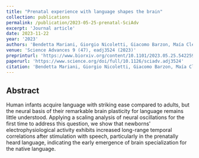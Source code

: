 ```yaml
---
title: "Prenatal experience with language shapes the brain"
collection: publications
permalink: /publication/2023-05-25-prenatal-SciAdv
excerpt: 'Journal article'
date: 2023-11-22
year: '2023'
authors: 'Bendetta Mariani, Giorgio Nicoletti, Giacomo Barzon, Maía Clemencia Ortíz Barajas, Mohinish Shukla, Ramon Guevara, Samir Suweis, Judit Gervain'
venue: 'Science Advances 9 (47), eadj3524 (2023)'
preprinturl: 'https://www.biorxiv.org/content/10.1101/2023.05.25.542259.abstract'
paperurl: 'https://www.science.org/doi/full/10.1126/sciadv.adj3524'
citation: 'Bendetta Mariani, Giorgio Nicoletti, Giacomo Barzon, Maía Clemencia Ortíz Barajas, Mohinish Shukla, Ramon Guevara, Samir Suweis, Judit Gervain. Prenatal experience with language shapes the brain. Science Advances 9 (47), eadj3524 (2023).'
---
```


## Abstract
Human infants acquire language with striking ease compared to adults, but the neural basis of their remarkable brain plasticity for language remains little understood. Applying a scaling analysis of neural oscillations for the first time to address this question, we show that newborns' electrophysiological activity exhibits increased long-range temporal correlations after stimulation with speech, particularly in the prenatally heard language, indicating the early emergence of brain specialization for the native language.
